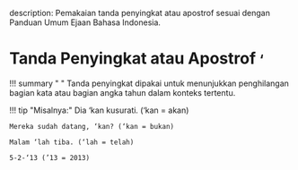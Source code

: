 description: Pemakaian tanda penyingkat atau apostrof sesuai dengan Panduan Umum Ejaan Bahasa Indonesia.

# Tanda Penyingkat atau Apostrof <small><span class="penanda">‘</span></small>

!!! summary " "
    Tanda penyingkat dipakai untuk menunjukkan penghilangan bagian kata atau bagian angka tahun dalam konteks tertentu.

!!! tip "Misalnya:"
    Dia ‘kan kusurati. (‘kan = akan)

    Mereka sudah datang, ‘kan? (‘kan = bukan)

    Malam ‘lah tiba. (‘lah = telah)

    5-2-‘13 (’13 = 2013)


